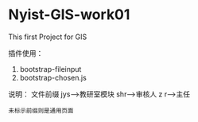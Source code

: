 # Nyist-GIS-work01
This first Project for GIS

插件使用：
1. bootstrap-fileinput
2. bootstrap-chosen.js

说明：
文件前缀
    jys-->教研室模块
    shr-->审核人
    z r-->主任
    
    未标示前缀则是通用页面
    
